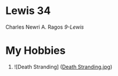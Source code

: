 # Lewis 34

Charles Newri A. Ragos
 *9-Lewis*

 # My Hobbies

1. ![Death Stranding] ([Death Stranding.jpg](https://github.com/static-generator/lewis34/blob/main/Death%20Stranding.jpg))

